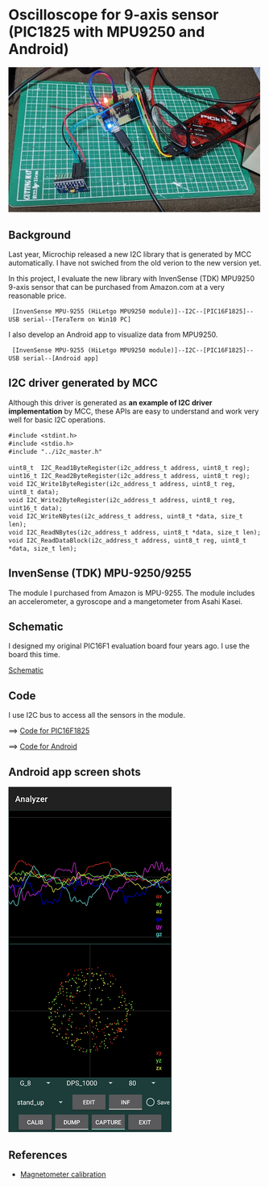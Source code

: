 # Oscilloscope for 9-axis sensor (PIC1825 with MPU9250 and Android)

<img src="./doc/pic16f1825_board.jpg" width="500">

## Background

Last year, Microchip released a new I2C library that is generated by MCC automatically. I have not swiched from the old verion to the new version yet.

In this project, I evaluate the new library with InvenSense (TDK) MPU9250 9-axis sensor that can be purchased from Amazon.com at a very reasonable price.

```
 [InvenSense MPU-9255 (HiLetgo MPU9250 module)]--I2C--[PIC16F1825]--USB serial--[TeraTerm on Win10 PC]

```

I also develop an Android app to visualize data from MPU9250.
```
 [InvenSense MPU-9255 (HiLetgo MPU9250 module)]--I2C--[PIC16F1825]--USB serial--[Android app]

```

## I2C driver generated by MCC

Although this driver is generated as **an example of I2C driver implementation** by MCC, these APIs are easy to understand and work very well for basic I2C operations.

```
#include <stdint.h>
#include <stdio.h>
#include "../i2c_master.h"

uint8_t  I2C_Read1ByteRegister(i2c_address_t address, uint8_t reg);
uint16_t I2C_Read2ByteRegister(i2c_address_t address, uint8_t reg);
void I2C_Write1ByteRegister(i2c_address_t address, uint8_t reg, uint8_t data);
void I2C_Write2ByteRegister(i2c_address_t address, uint8_t reg, uint16_t data);
void I2C_WriteNBytes(i2c_address_t address, uint8_t *data, size_t len);
void I2C_ReadNBytes(i2c_address_t address, uint8_t *data, size_t len);
void I2C_ReadDataBlock(i2c_address_t address, uint8_t reg, uint8_t *data, size_t len);
```

## InvenSense (TDK) MPU-9250/9255

The module I purchased from Amazon is MPU-9255. The module includes an accelerometer, a gyroscope and a mangetometer from Asahi Kasei.

## Schematic

I designed my original PIC16F1 evaluation board four years ago. I use the board this time.

[Schematic](./kicad/i2c_lib_eval/i2c_lib_eval.pdf)

## Code 

I use I2C bus to access all the sensors in the module.

==> [Code for PIC16F1825](./src/pic16f1825/i2c_lib_eval.X)

==> [Code for Android](./android/mpu9250)

## Android app screen shots

![gui](./doc/imu_gui.png)

## References

- [Magnetometer calibration](https://github.com/kriswiner/MPU6050/wiki/Simple-and-Effective-Magnetometer-Calibration)


